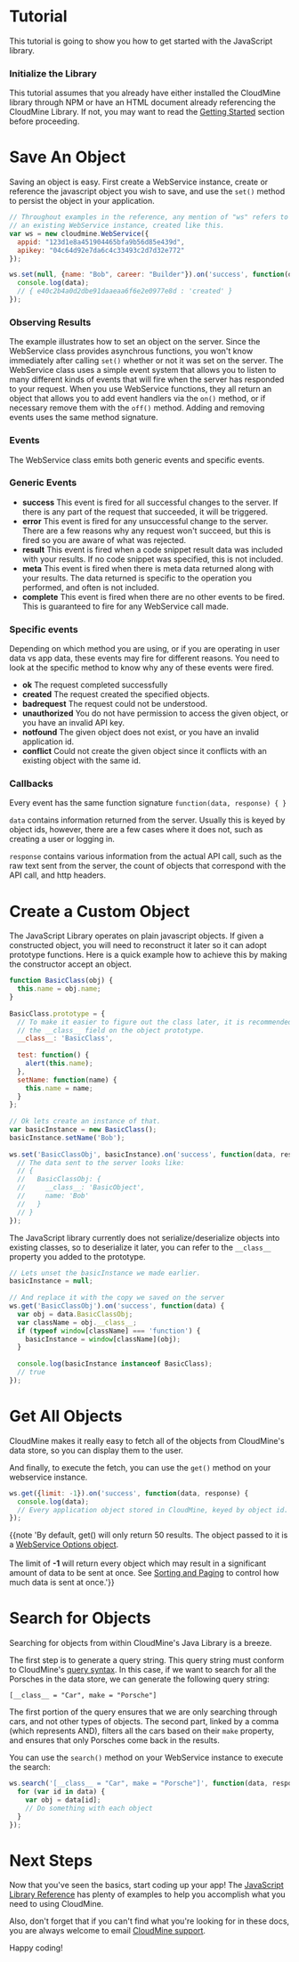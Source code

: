 # Tutorial

This tutorial is going to show you how to get started with the JavaScript library.

### Initialize the Library

This tutorial assumes that you already have either installed the CloudMine library through NPM or have an HTML document already referencing the CloudMine Library. If not, you may want to read the [Getting Started](#/javascript) section before proceeding.

# Save An Object

Saving an object is easy. First create a WebService instance, create or reference the javascript object you wish to save, and use the `set()` method to persist the object in your application.

```js
// Throughout examples in the reference, any mention of "ws" refers to
// an existing WebService instance, created like this.
var ws = new cloudmine.WebService({
  appid: "123d1e8a451904465bfa9b56d85e439d",
  apikey: "04c64d92e7da6c4c33493c2d7d32e772"
});

ws.set(null, {name: "Bob", career: "Builder"}).on('success', function(data, response) {
  console.log(data);
  // { e40c2b4a0d2dbe91daaeaa6f6e2e0977e8d : 'created' }
});
```

### Observing Results

The example illustrates how to set an object on the server. Since the WebService class provides asynchrous functions, you won't know immediately after calling `set()` whether or not it was set on the server. The WebService class uses a simple event system that allows you to listen to many different kinds of events that will fire when the server has responded to your request. When you use WebService functions, they all return an object that allows you to add event handlers via the `on()` method, or if necessary remove them with the `off()` method. Adding and removing events uses the same method signature.

### Events

The WebService class emits both generic events and specific events.

### Generic Events

* **success** This event is fired for all successful changes to the server. If there is any part of the request that succeeded, it will be triggered.
* **error** This event is fired for any unsuccessful change to the server. There are a few reasons why any request won't succeed, but this is fired so you are aware of what was rejected.
* **result** This event is fired when a code snippet result data was included with your results. If no code snippet was specified, this is not included.
* **meta** This event is fired when there is meta data returned along with your results. The data returned is specific to the operation you performed, and often is not included.
* **complete** This event is fired when there are no other events to be fired. This is guaranteed to fire for any WebService call made.

### Specific events

Depending on which method you are using, or if you are operating in user data vs app data, these events may fire for different reasons. You need to look at the specific method to know why any of these events were fired.

* **ok** The request completed successfully
* **created** The request created the specified objects.
* **badrequest** The request could not be understood.
* **unauthorized** You do not have permission to access the given object, or you have an invalid API key.
* **notfound** The given object does not exist, or you have an invalid application id.
* **conflict** Could not create the given object since it conflicts with an existing object with the same id.

### Callbacks

Every event has the same function signature `function(data, response) { }`

`data` contains information returned from the server. Usually this is keyed by object ids, however, there are a few cases where it does not, such as creating a user or logging in.

`response` contains various information from the actual API call, such as the raw text sent from the server, the count of objects that correspond with the API call, and http headers.

# Create a Custom Object

The JavaScript Library operates on plain javascript objects. If given a constructed object, you will need to reconstruct it later so it can adopt prototype functions. Here is a quick example how to achieve this by making the constructor accept an object.

```js
function BasicClass(obj) {
  this.name = obj.name;
}
 
BasicClass.prototype = {
  // To make it easier to figure out the class later, it is recommended to set
  // the __class__ field on the object prototype.
  __class__: 'BasicClass',
 
  test: function() {
    alert(this.name);
  },
  setName: function(name) {
    this.name = name;
  }
};
 
// Ok lets create an instance of that.
var basicInstance = new BasicClass();
basicInstance.setName('Bob');
 
ws.set('BasicClassObj', basicInstance).on('success', function(data, response) {
  // The data sent to the server looks like:
  // {
  //   BasicClassObj: {
  //     __class__: 'BasicObject',
  //     name: 'Bob'
  //   }
  // }
});
```

The JavaScript library currently does not serialize/deserialize objects into existing classes, so to deserialize it later, you can refer to the `__class__` property you added to the prototype.

```js
// Lets unset the basicInstance we made earlier.
basicInstance = null;
 
// And replace it with the copy we saved on the server
ws.get('BasicClassObj').on('success', function(data) {
  var obj = data.BasicClassObj;
  var className = obj.__class__;
  if (typeof window[className] === 'function') {
    basicInstance = window[className](obj);
  }
 
  console.log(basicInstance instanceof BasicClass);
  // true
});
```

# Get All Objects

CloudMine makes it really easy to fetch all of the objects from CloudMine's data store, so you can display them to the user.

And finally, to execute the fetch, you can use the `get()` method on your webservice instance.

```js
ws.get({limit: -1}).on('success', function(data, response) {
  console.log(data);
  // Every application object stored in CloudMine, keyed by object id.
});
```

{{note 'By default, get() will only return 50 results. The object passed to it is a [WebService Options object](#/javascript#webservice-options).<br /><br />The limit of **-1** will return every object which may result in a significant amount of data to be sent at once. See [Sorting and Paging](#/javascript#sorting-and-paging) to control how much data is sent at once.'}}

# Search for Objects

Searching for objects from within CloudMine's Java Library is a breeze.

The first step is to generate a query string. This query string must conform to CloudMine's [query syntax](#/rest_api#overview). In this case, if we want to search for all the Porsches in the data store, we can generate the following query string:

```
[__class__ = "Car", make = "Porsche"]
```

The first portion of the query ensures that we are only searching through cars, and not other types of objects. The second part, linked by a comma (which represents AND), filters all the cars based on their `make` property, and ensures that only Porsches come back in the results.

You can use the `search()` method on your WebService instance to execute the search:

```js
ws.search('[__class__ = "Car", make = "Porsche"]', function(data, response) {
  for (var id in data) {
    var obj = data[id];
    // Do something with each object
  }
});
```

# Next Steps
Now that you've seen the basics, start coding up your app! The [JavaScript Library Reference](#/javascript#application-objects) has plenty of examples to help you accomplish what you need to using CloudMine.

Also, don't forget that if you can't find what you're looking for in these docs, you are always welcome to email [CloudMine support](mailto:support@cloudmine.me).

Happy coding!

